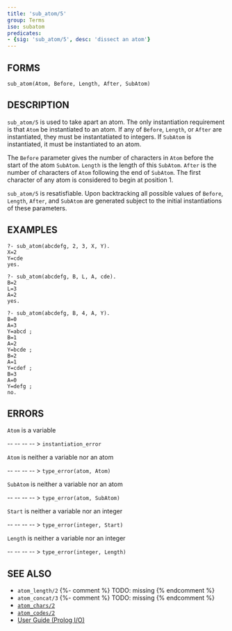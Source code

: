 ```yaml
---
title: 'sub_atom/5'
group: Terms
iso: subatom
predicates:
- {sig: 'sub_atom/5', desc: 'dissect an atom'}
---
```


## FORMS

```
sub_atom(Atom, Before, Length, After, SubAtom)
```

## DESCRIPTION

`sub_atom/5` is used to take apart an atom. The only instantiation requirement is that `Atom` be instantiated to an atom. If any of `Before`, `Length`, or `After` are instantiated, they must be instantatiated to integers. If `SubAtom` is instantiated, it must be instantiated to an atom.

The `Before` parameter gives the number of characters in `Atom` before the start of the atom `SubAtom`. `Length` is the length of this `SubAtom`. `After` is the number of characters of `Atom` following the end of `SubAtom`. The first character of any atom is considered to begin at position 1.

`sub_atom/5` is resatisfiable. Upon backtracking all possible values of `Before`, `Length`, `After`, and `SubAtom` are generated subject to the initial instantiations of these parameters.

## EXAMPLES

```
?- sub_atom(abcdefg, 2, 3, X, Y).
X=2
Y=cde
yes.
```
```
?- sub_atom(abcdefg, B, L, A, cde).
B=2
L=3
A=2
yes.
```
```
?- sub_atom(abcdefg, B, 4, A, Y).
B=0
A=3
Y=abcd ;
B=1
A=2
Y=bcde ;
B=2
A=1
Y=cdef ;
B=3
A=0
Y=defg ;
no.
```

## ERRORS

`Atom` is a variable

-- -- -- -- > `instantiation_error`

`Atom` is neither a variable nor an atom

-- -- -- -- > `type_error(atom, Atom)`

`SubAtom` is neither a variable nor an atom

-- -- -- -- > `type_error(atom, SubAtom)`

`Start` is neither a variable nor an integer

-- -- -- -- > `type_error(integer, Start)`

`Length` is neither a variable nor an integer

-- -- -- -- > `type_error(integer, Length)`


## SEE ALSO

- `atom_length/2` {%- comment %} TODO: missing {% endcomment %}
- `atom_concat/3` {%- comment %} TODO: missing {% endcomment %}
- [`atom_chars/2`](atom_chars.html)
- [`atom_codes/2`](atom_chars.html)
- [User Guide (Prolog I/O)](../guide/10-Prolog-I-O.html)
